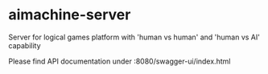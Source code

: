 # aimachine-server
Server for logical games platform with 'human vs human' and 'human vs AI' capability

Please find API documentation under :8080/swagger-ui/index.html
